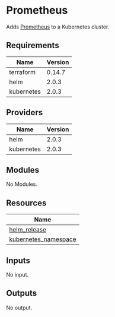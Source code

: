 # Prometheus

Adds [Prometheus](https://github.com/prometheus-community/helm-charts/tree/main/charts/kube-prometheus-stack) to a Kubernetes cluster.

## Requirements

| Name | Version |
|------|---------|
| terraform | 0.14.7 |
| helm | 2.0.3 |
| kubernetes | 2.0.3 |

## Providers

| Name | Version |
|------|---------|
| helm | 2.0.3 |
| kubernetes | 2.0.3 |

## Modules

No Modules.

## Resources

| Name |
|------|
| [helm_release](https://registry.terraform.io/providers/hashicorp/helm/2.0.3/docs/resources/release) |
| [kubernetes_namespace](https://registry.terraform.io/providers/hashicorp/kubernetes/2.0.3/docs/resources/namespace) |

## Inputs

No input.

## Outputs

No output.
